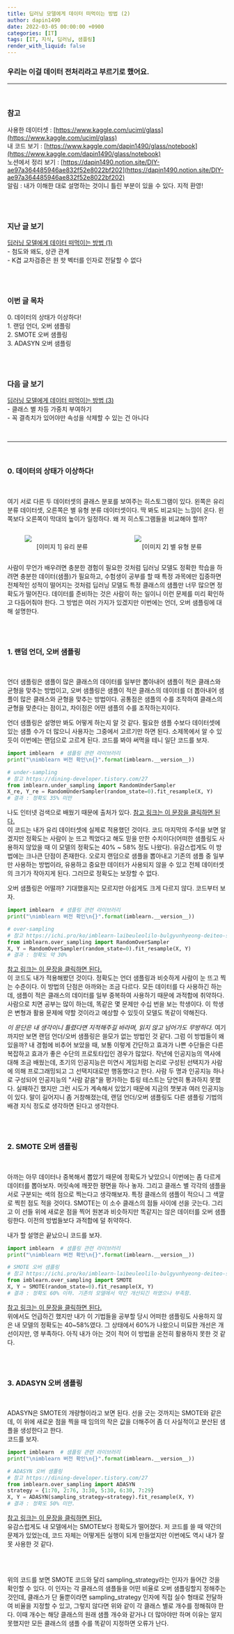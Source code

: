 ```yaml
---
title: 딥러닝 모델에게 데이터 떠먹이는 방법 (2)
author: dapin1490
date: 2022-03-05 00:00:00 +0900
categories: [IT]
tags: [IT, 지식, 딥러닝, 샘플링]
render_with_liquid: false
---
```


### 우리는 이걸 데이터 전처리라고 부르기로 했어요.

-----
  
<br>
  
### 참고
사용한 데이터셋 : [https://www.kaggle.com/uciml/glass](https://www.kaggle.com/uciml/glass)   
내 코드 보기 : [https://www.kaggle.com/dapin1490/glass/notebook](https://www.kaggle.com/dapin1490/glass/notebook)   
노션에서 정리 보기 : [https://dapin1490.notion.site/DIY-ae97a364485946ae832f52e8022bf202](https://dapin1490.notion.site/DIY-ae97a364485946ae832f52e8022bf202)   
알림 : 내가 이해한 대로 설명하는 것이니 틀린 부분이 있을 수 있다. 지적 환영!   
  
<br><br>
  
### 지난 글 보기   
[딥러닝 모델에게 데이터 떠먹이는 방법 (1)](https://dapin1490.github.io/satinbower/posts/it-deeplearning-data-1/)   
\- 첨도와 왜도, 상관 관계   
\- K겹 교차검증은 원 핫 벡터를 인자로 전달할 수 없다   
  
<br><br>
  
### 이번 글 목차   
<p>0. 데이터의 상태가 이상하다!<br>
1. 랜덤 언더, 오버 샘플링<br>
2. SMOTE 오버 샘플링<br>
3. ADASYN 오버 샘플링</p>
  
<br><br>
  
### 다음 글 보기   
[딥러닝 모델에게 데이터 떠먹이는 방법 (3)](https://dapin1490.github.io/satinbower/posts/it-deeplearning-data-3/)   
\- 클래스 별 차등 가중치 부여하기   
\- 꼭 결측치가 있어야만 속성을 삭제할 수 있는 건 아니다   
  
<br>
  
-----
  
<br>
  
### 0. 데이터의 상태가 이상하다!
  
<br>
  
여기 서로 다른 두 데이터셋의 클래스 분포를 보여주는 히스토그램이 있다. 왼쪽은 유리 분류 데이터셋, 오른쪽은 별 유형 분류 데이터셋이다. 딱 봐도 비교되는 느낌이 온다. 왼쪽보다 오른쪽이 막대의 높이가 일정하다. 왜 저 히스토그램들을 비교해야 할까?   
   
<div>
    <div style="width:50%; float:left">
        <figure>
        <img src="../assets/img/categoty-it/220305-1-hist-glass.png">
            <figcaption style="text-align:center">[이미지 1] 유리 분류</figcaption>
        </figure>
    </div>
    <div style="width:50%; float:left">
        <figure>
        <img src="../assets/img/categoty-it/220305-2-hist-star.png">
            <figcaption style="text-align:center">[이미지 2] 별 유형 분류</figcaption>
        </figure>
    </div>
</div>

<div style="clear:both"></div>
   
사람이 무언가 배우려면 충분한 경험이 필요한 것처럼 딥러닝 모델도 정확한 학습을 하려면 충분한 데이터(샘플)가 필요하고, 수험생이 공부를 할 때 특정 과목에만 집중하면 전체적인 성적이 떨어지는 것처럼 딥러닝 모델도 특정 클래스의 샘플만 너무 많으면 정확도가 떨어진다. 데이터를 준비하는 것은 사람이 하는 일이니 이런 문제를 미리 확인하고 다듬어줘야 한다. 그 방법은 여러 가지가 있겠지만 이번에는 언더, 오버 샘플링에 대해 설명한다.   
  
<br><br>
  
### 1. 랜덤 언더, 오버 샘플링
  
<br>
  
언더 샘플링은 샘플이 많은 클래스의 데이터를 일부만 뽑아내어 샘플이 적은 클래스와 균형을 맞추는 방법이고, 오버 샘플링은 샘플이 적은 클래스의 데이터를 더 뽑아내어 샘플이 많은 클래스와 균형을 맞추는 방법이다. 공통점은 샘플의 수를 조작하여 클래스의 균형을 맞춘다는 점이고, 차이점은 어떤 샘플의 수를 조작하는지이다.   
   
언더 샘플링은 설명만 봐도 어떻게 하는지 알 것 같다. 필요한 샘플 수보다 데이터셋에 있는 샘플 수가 더 많으니 사용자는 그중에서 고르기만 하면 된다. 소제목에서 알 수 있듯이 이번에는 랜덤으로 고르게 된다. 코드를 봐야 써먹을 테니 일단 코드를 보자.   
   
```py
import imblearn  # 샘플링 관련 라이브러리
print("\nimblearn 버전 확인\n{}".format(imblearn.__version__))

# under-sampling
# 참고 https://dining-developer.tistory.com/27
from imblearn.under_sampling import RandomUnderSampler
X_re, Y_re = RandomUnderSampler(random_state=0).fit_resample(X, Y)
# 결과 : 정확도 35% 미만
```   
   
나도 인터넷 검색으로 배웠기 때문에 출처가 있다. [참고 링크는 이 문장을 클릭하면 된다.](https://dining-developer.tistory.com/27)   
이 코드는 내가 유리 데이터셋에 실제로 적용했던 것이다. 코드 마지막의 주석을 보면 알겠지만 정확도는 사람이 눈 뜨고 찍었다고 해도 믿을 만한 수치이다(어떠한 샘플링도 사용하지 않았을 때 이 모델의 정확도는 40% ~ 58% 정도 나왔다). 유감스럽게도 이 방법에는 크나큰 단점이 존재한다. 오로지 랜덤으로 샘플을 뽑아내고 기존의 샘플 중 일부만 사용하는 방법이라, 유용하고 중요한 데이터가 사용되지 않을 수 있고 전체 데이터셋의 크기가 작아지게 된다. 그러므로 정확도는 보장할 수 없다.   
   
오버 샘플링은 어떨까? 기대했을지는 모르지만 아쉽게도 크게 다르지 않다. 코드부터 보자.   
   
```py
import imblearn  # 샘플링 관련 라이브러리
print("\nimblearn 버전 확인\n{}".format(imblearn.__version__))

# over-sampling
# 참고 https://ichi.pro/ko/imblearn-laibeuleolilo-bulgyunhyeong-deiteo-seteu-cheoli-245596308465908
from imblearn.over_sampling import RandomOverSampler
X, Y = RandomOverSampler(random_state=0).fit_resample(X, Y)
# 결과 : 정확도 약 30%
```   
   
[참고 링크는 이 문장을 클릭하면 된다.](https://ichi.pro/ko/imblearn-laibeuleolilo-bulgyunhyeong-deiteo-seteu-cheoli-245596308465908)   
이 코드도 내가 적용해봤던 것이다. 정확도는 언더 샘플링과 비슷하게 사람이 눈 뜨고 찍는 수준이다. 이 방법의 단점은 아까와는 조금 다르다. 모든 데이터를 다 사용하긴 하는데, 샘플이 적은 클래스의 데이터를 일부 중복하여 사용하기 때문에 과적합에 취약하다. 사람으로 치면 공부는 많이 하는데, 똑같은 몇 문제만 수십 번을 보는 학생이다. 이 학생은 변형과 활용 문제에 약할 것이라고 예상할 수 있듯이 모델도 똑같이 약해진다.   
   
*이 문단은 내 생각이니 틀렸다면 지적해주길 바라며, 읽지 않고 넘어가도 무방하다.* 여기까지만 보면 랜덤 언더/오버 샘플링은 쓸모가 없는 방법인 것 같다. 그럼 이 방법들이 왜 있을까? 내 경험에 비추어 보았을 때, 보통 이렇게 간단하고 효과가 나쁜 수단들은 다른 복잡하고 효과가 좋은 수단의 프로토타입인 경우가 많았다. 작년에 인공지능의 역사에 대해 조금 배웠는데, 초기의 인공지능은 미연시 게임처럼 논리로 구성된 선택지가 사람에 의해 프로그래밍되고 그 선택지대로만 행동했다고 한다. 사람 두 명과 인공지능 하나로 구성되어 인공지능의 "사람 같음"을 평가하는 튜링 테스트는 당연히 통과하지 못했다. 실패하긴 했지만 그런 시도가 계속해서 있었기 때문에 지금의 챗봇과 여러 인공지능이 있다. 말이 길어지니 좀 거창해졌는데, 랜덤 언더/오버 샘플링도 다른 샘플링 기법의 배경 지식 정도로 생각하면 된다고 생각한다.   
  
<br><br>
  
### 2. SMOTE 오버 샘플링
  
<br>
  
아까는 아무 데이터나 중복해서 뽑았기 때문에 정확도가 낮았으니 이번에는 좀 다르게 데이터를 뽑아보자. 머릿속에 깨끗한 평면을 하나 놓자. 그리고 클래스 별 각각의 샘플을 서로 구분되는 색의 점으로 찍는다고 생각해보자. 특정 클래스의 샘플이 적으니 그 색깔로 찍힌 점도 적을 것이다. SMOTE는 이 소수 클래스의 점들 사이에 선을 긋는다. 그리고 이 선들 위에 새로운 점을 찍어 원본과 비슷하지만 똑같지는 않은 데이터를 오버 샘플링한다. 이전의 방법들보다 과적합에 덜 취약하다.   
   
내가 할 설명은 끝났으니 코드를 보자.   
   
```py
import imblearn  # 샘플링 관련 라이브러리
print("\nimblearn 버전 확인\n{}".format(imblearn.__version__))

# SMOTE 오버 샘플링
# 참고 https://ichi.pro/ko/imblearn-laibeuleolilo-bulgyunhyeong-deiteo-seteu-cheoli-245596308465908
from imblearn.over_sampling import SMOTE
X, Y = SMOTE(random_state=0).fit_resample(X, Y)
# 결과 : 정확도 60% 이하. 기존의 모델에서 약간 개선되긴 하였으나 부족함.
```   
   
[참고 링크는 이 문장을 클릭하면 된다.](https://ichi.pro/ko/imblearn-laibeuleolilo-bulgyunhyeong-deiteo-seteu-cheoli-245596308465908)   
위에서도 언급하긴 했지만 내가 이 기법들을 공부할 당시 어떠한 샘플링도 사용하지 않은 내 모델의 정확도는 40~58%였다. 그 상태에서 60%가 나왔으니 미묘한 개선은 개선이지만, 영 부족하다. 아직 내가 아는 것이 적어 이 방법을 온전히 활용하지 못한 것 같다.   
  
<br><br>
  
### 3. ADASYN 오버 샘플링
  
<br>
  
ADASYN은 SMOTE의 개량형이라고 보면 된다. 선을 긋는 것까지는 SMOTE와 같은데, 이 위에 새로운 점을 찍을 때 임의의 작은 값을 더해주어 좀 더 사실적이고 분산된 샘플을 생성한다고 한다.   
코드를 보자.   
   
```py
import imblearn  # 샘플링 관련 라이브러리
print("\nimblearn 버전 확인\n{}".format(imblearn.__version__))

# ADASYN 오버 샘플링
# 참고 https://dining-developer.tistory.com/27
from imblearn.over_sampling import ADASYN
strategy = {1:70, 2:76, 3:30, 5:30, 6:30, 7:29}
X, Y = ADASYN(sampling_strategy=strategy).fit_resample(X, Y)
# 결과 : 정확도 50% 미만.
```   
   
[참고 링크는 이 문장을 클릭하면 된다.](https://dining-developer.tistory.com/27)   
유감스럽게도 내 모델에서는 SMOTE보다 정확도가 떨어졌다. 저 코드를 쓸 때 약간의 문제가 있었는데, 코드 자체는 어떻게든 실행이 되게 만들었지만 이번에도 역시 내가 잘못 사용한 것 같다.   
  
<br><br>
  
위의 코드를 보면 SMOTE 코드와 달리 sampling_strategy라는 인자가 들어간 것을 확인할 수 있다. 이 인자는 각 클래스의 샘플들을 어떤 비율로 오버 샘플링할지 정해주는 것인데, 클래스가 단 둘뿐이라면 sampling_strategy 인자에 직접 실수 형태로 전달하여 비율을 지정할 수 있고, 그렇지 않다면 위와 같이 각 클래스 별로 개수를 정해줘야 한다. 이때 개수는 해당 클래스의 원래 샘플 개수와 같거나 더 많아야만 하며 이유는 알지 못했지만 모든 클래스의 샘플 수를 똑같이 지정하면 오류가 난다.   
